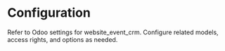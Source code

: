 # Configuration

Refer to Odoo settings for website_event_crm. Configure related models, access rights, and options as needed.
